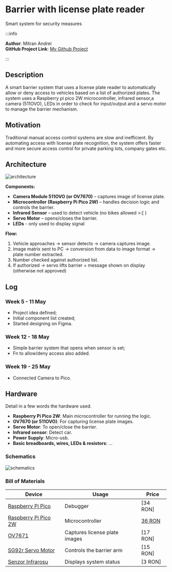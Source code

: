 # Barrier with license plate reader
Smart system for security measures 

:::info 

**Author**: Mitran Andrei \
**GitHub Project Link**: [My Github Project](https://github.com/SeriouslyAndy/andrei.mitran1512_project)

:::

## Description

A smart barrier system that uses a license plate reader to automatically allow or deny access to vehicles based on a list of authorized plates. The system uses a Raspberry pi pico 2W microcontroller, infrared sensor,a camera (511OVO), LEDs in order to check for input/output and a servo motor to manage the barrier mechanism.

## Motivation

Traditional manual access control systems are slow and inefficient. By automating access with license plate recognition, the system offers faster and more secure access control for private parking lots, company gates etc.

## Architecture 

![architecture](img4site.svg)

**Components:**
- **Camera Module 511OVO (or OV7670)** – captures image of license plate.
- **Microcontroller (Raspberry Pi Pico 2W)** – handles decision logic and controls the barrier.
- **Infrared Sensor** – used to detect vehicle (no bikes allowed >:[ )
- **Servo Motor** – opens/closes the barrier.
- **LEDs** - only used to display signal

**Flow:**
1. Vehicle approaches -> sensor detects -> camera captures image.
2. Image matrix sent to PC -> conversion from data to image format -> plate number extracted.
3. Number checked against authorized list.
4. If authorized -> servo lifts barrier + message shown on display (otherwise not approved)

## Log

<!-- write your progress here every week -->

### Week 5 - 11 May
- Project idea defined;
- Initial component list created;
- Started designing on Figma.

### Week 12 - 18 May
- Simple barrier system that opens when sensor is set;
- Fn to allow/deny access also added.

### Week 19 - 25 May
- Connected Camera to Pico.

## Hardware

Detail in a few words the hardware used.

- **Raspberry Pi Pico 2W**: Main microcontroller for running the logic.
- **OV7670 (or 511OVO)**: For capturing license plate images.
- **Servo Motor**: To open/close the barrier.
- **Infrared sensor**: Detect car.
- **Power Supply**: Micro-usb.
- **Basic breadboards, wires, LEDs & resistors**: ... 

### Schematics

![schematics](img4kicad.svg)

### Bill of Materials

| Device | Usage | Price |
|--------|--------|-------|
| [Raspberry Pi Pico](https://www.optimusdigital.ro/ro/placi-raspberry-pi/12394-raspberry-pi-pico-w.html?search_query=raspberry+pi+pico&results=26) | Debugger | [34 RON]
| [Raspberry Pi Pico 2W](https://www.optimusdigital.ro/ro/placi-raspberry-pi/13327-raspberry-pi-pico-2-w.html?search_query=raspberry+pi+pico+2w&results=26) | Microcontroller | [36 RON](https://www.optimusdigital.ro/en/raspberry-pi-boards/12394-raspberry-pi-pico-w.html) |
| [OV7671](https://www.optimusdigital.ro/ro/senzori-senzori-optici/624-modul-camera-ov7670.html?search_query=ov7670&results=2) | Captures license plate images | [17 RON] |
| [SG92r Servo Motor](https://www.optimusdigital.ro/ro/motoare-servomotoare/5706-servomotor-sg92r-9g-25-kgcm-48-v.html?search_query=servomotor&results=116) | Controls the barrier arm | [15 RON] |
| [Senzor Infrarosu](https://www.optimusdigital.ro/ro/senzori-senzori-optici/4514-senzor-infrarosu-de-obstacole.html?search_query=infrared&results=19) | Displays system status | [3 RON] |
